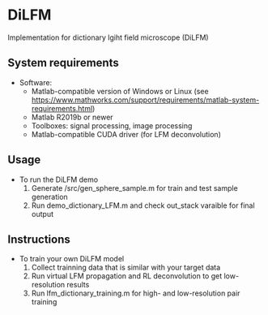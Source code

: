 # DiLFM

Implementation for dictionary lgiht field microscope (DiLFM)

## System requirements
* Software:
  * Matlab-compatible version of Windows or Linux (see https://www.mathworks.com/support/requirements/matlab-system-requirements.html)
  * Matlab R2019b or newer
  * Toolboxes: signal processing, image processing
  * Matlab-compatible CUDA driver (for LFM deconvolution)

## Usage
* To run the DiLFM demo
  1. Generate /src/gen_sphere_sample.m for train and test sample generation
  2. Run demo_dictionary_LFM.m and check out_stack varaible for final output

## Instructions
* To train your own DiLFM model
  1. Collect trainning data that is similar with your target data
  2. Run virtual LFM propagation and RL deconvolution to get low-resolution results
  3. Run lfm_dictionary_training.m for high- and low-resolution pair training
